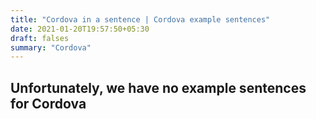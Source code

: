 ```yaml
---
title: "Cordova in a sentence | Cordova example sentences"
date: 2021-01-20T19:57:50+05:30
draft: falses
summary: "Cordova"
---
```

## Unfortunately, we have no example sentences for Cordova                 

